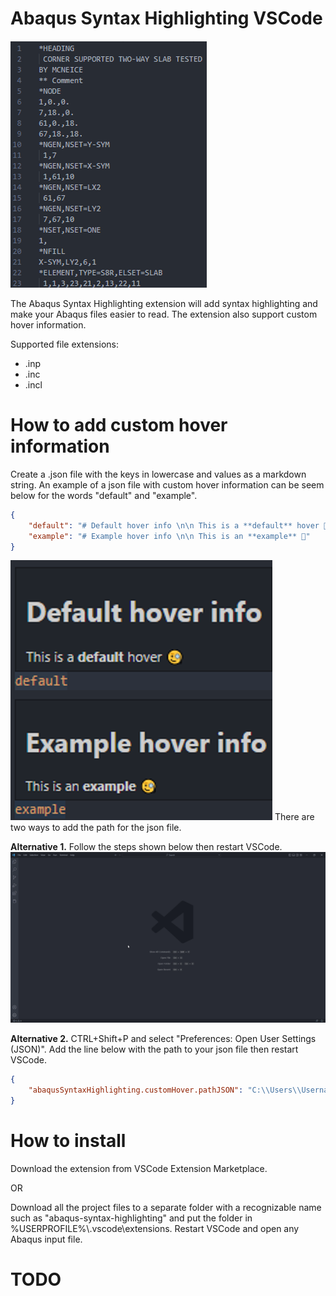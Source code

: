 # Abaqus Syntax Highlighting VSCode
![DEMO1](https://github.com/MartinHvi/abaqus-syntax-highlighting/blob/main/images/DEMO.gif?raw=true)

The Abaqus Syntax Highlighting extension will add syntax highlighting and make your Abaqus files easier to read. The extension also support custom hover information.

Supported file extensions:
* .inp
* .inc
* .incl

# How to add custom hover information
Create a .json file with the keys in lowercase and values as a markdown string. An example of a json file with custom hover information can be seem below for the words "default" and "example".
```json
{
	"default": "# Default hover info \n\n This is a **default** hover 🧐",
	"example": "# Example hover info \n\n This is an **example** 🧐"
}
```
![DEMO2](https://github.com/MartinHvi/abaqus-syntax-highlighting/blob/main/images/hoverDemo.PNG?raw=true)
There are two ways to add the path for the json file.

**Alternative 1.** Follow the steps shown below then restart VSCode.
![DEMO3](https://github.com/MartinHvi/abaqus-syntax-highlighting/blob/main/images/demoHover.gif?raw=true)

**Alternative 2.** CTRL+Shift+P and select "Preferences: Open User Settings (JSON)". Add the line below with the path to your json file then restart VSCode.
```json
{
	"abaqusSyntaxHighlighting.customHover.pathJSON": "C:\\Users\\Username\\Desktop\\customhover.json"
}
```
# How to install
Download the extension from VSCode Extension Marketplace.

OR

Download all the project files to a separate folder with a recognizable name such as "abaqus-syntax-highlighting" and put the folder in %USERPROFILE%\\.vscode\extensions.
Restart VSCode and open any Abaqus input file.

# TODO